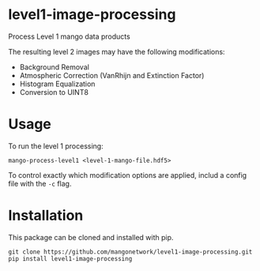 # level1-image-processing
Process Level 1 mango data products

The resulting level 2 images may have the following modifications:

- Background Removal
- Atmospheric Correction (VanRhijn and Extinction Factor)
- Histogram Equalization
- Conversion to UINT8

Usage
=====

To run the level 1 processing:
```
mango-process-level1 <level-1-mango-file.hdf5>
```
To control exactly which modification options are applied, includ a config file with the `-c` flag.

Installation
============
This package can be cloned and installed with pip.
```
git clone https://github.com/mangonetwork/level1-image-processing.git
pip install level1-image-processing
```


